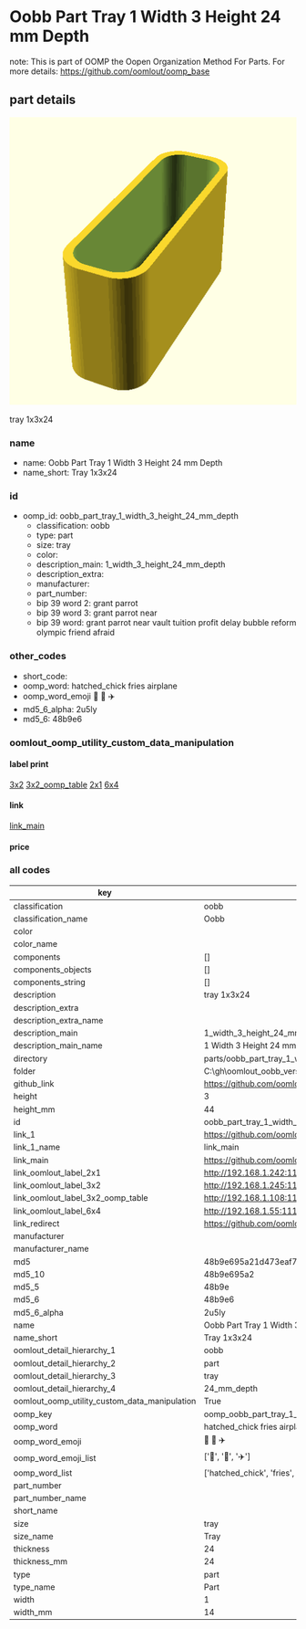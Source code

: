 # Oobb Part Tray 1 Width 3 Height 24 mm Depth  

note: This is part of OOMP the Oopen Organization Method For Parts. For more details: https://github.com/oomlout/oomp_base

##  part details
  

[![](3dpr.png)](3dpr.png)

tray 1x3x24



### name
* name: Oobb Part Tray 1 Width 3 Height 24 mm Depth
* name_short: Tray 1x3x24 
### id
* oomp_id: oobb_part_tray_1_width_3_height_24_mm_depth
  * classification: oobb
  * type: part
  * size: tray
  * color: 
  * description_main: 1_width_3_height_24_mm_depth
  * description_extra: 
  * manufacturer: 
  * part_number: 
  * bip 39 word 2: grant parrot
  * bip 39 word 3: grant parrot near
  * bip 39 word: grant parrot near vault tuition profit delay bubble reform olympic friend afraid

### other_codes
* short_code: 
* oomp_word: hatched_chick fries airplane
* oomp_word_emoji :hatched_chick: :fries: :airplane:
* md5_6_alpha: 2u5ly
* md5_6: 48b9e6






### oomlout_oomp_utility_custom_data_manipulation
#### label print
[3x2](http://192.168.1.245:1112/?label=oomp%202u5ly)
[3x2_oomp_table](http://192.168.1.108:1112/?label=oomp%202u5ly)
[2x1](http://192.168.1.242:1112/?label=oomp%202u5ly)
[6x4](http://192.168.1.55:1112/?label=oomp%202u5ly)    

#### link

[link_main](https://github.com/oomlout/oomlout_oobb_version_4_generated_parts/tree/main/navigation_oomp/oobb/part/tray/1_width_3_height_24_mm_depth/part)                              

#### price







### all codes 
| key | value |  
| --- | --- |  
| classification | oobb |  
| classification_name | Oobb |  
| color |  |  
| color_name |  |  
| components | [] |  
| components_objects | [] |  
| components_string | [] |  
| description | tray 1x3x24 |  
| description_extra |  |  
| description_extra_name |  |  
| description_main | 1_width_3_height_24_mm_depth |  
| description_main_name | 1 Width 3 Height 24 mm Depth |  
| directory | parts/oobb_part_tray_1_width_3_height_24_mm_depth |  
| folder | C:\gh\oomlout_oobb_version_4_generated_parts\parts\oobb_part_tray_1_width_3_height_24_mm_depth |  
| github_link | https://github.com/oomlout/oomlout_oomp_part_src/tree/main/parts/oobb_part_tray_1_width_3_height_24_mm_depth |  
| height | 3 |  
| height_mm | 44 |  
| id | oobb_part_tray_1_width_3_height_24_mm_depth |  
| link_1 | https://github.com/oomlout/oomlout_oobb_version_4_generated_parts/tree/main/navigation_oomp/oobb/part/tray/1_width_3_height_24_mm_depth/part |  
| link_1_name | link_main |  
| link_main | https://github.com/oomlout/oomlout_oobb_version_4_generated_parts/tree/main/navigation_oomp/oobb/part/tray/1_width_3_height_24_mm_depth/part |  
| link_oomlout_label_2x1 | http://192.168.1.242:1112/?label=oomp%202u5ly |  
| link_oomlout_label_3x2 | http://192.168.1.245:1112/?label=oomp%202u5ly |  
| link_oomlout_label_3x2_oomp_table | http://192.168.1.108:1112/?label=oomp%202u5ly |  
| link_oomlout_label_6x4 | http://192.168.1.55:1112/?label=oomp%202u5ly |  
| link_redirect | https://github.com/oomlout/oomlout_oobb_version_4_generated_parts/tree/main/parts/oobb_tray_01_03_24 |  
| manufacturer |  |  
| manufacturer_name |  |  
| md5 | 48b9e695a21d473eaf751f1d27281b2d |  
| md5_10 | 48b9e695a2 |  
| md5_5 | 48b9e |  
| md5_6 | 48b9e6 |  
| md5_6_alpha | 2u5ly |  
| name | Oobb Part Tray 1 Width 3 Height 24 mm Depth |  
| name_short | Tray 1x3x24  |  
| oomlout_detail_hierarchy_1 | oobb |  
| oomlout_detail_hierarchy_2 | part |  
| oomlout_detail_hierarchy_3 | tray |  
| oomlout_detail_hierarchy_4 | 24_mm_depth |  
| oomlout_oomp_utility_custom_data_manipulation | True |  
| oomp_key | oomp_oobb_part_tray_1_width_3_height_24_mm_depth |  
| oomp_word | hatched_chick fries airplane |  
| oomp_word_emoji | :hatched_chick: :fries: :airplane: |  
| oomp_word_emoji_list | [':hatched_chick:', ':fries:', ':airplane:'] |  
| oomp_word_list | ['hatched_chick', 'fries', 'airplane'] |  
| part_number |  |  
| part_number_name |  |  
| short_name |  |  
| size | tray |  
| size_name | Tray |  
| thickness | 24 |  
| thickness_mm | 24 |  
| type | part |  
| type_name | Part |  
| width | 1 |  
| width_mm | 14 |  
